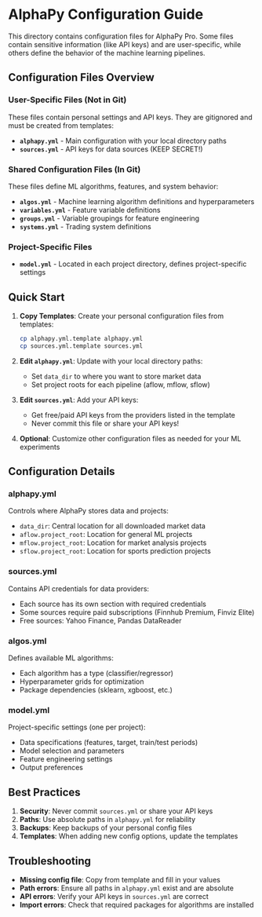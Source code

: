 # AlphaPy Configuration Guide

This directory contains configuration files for AlphaPy Pro. Some files contain sensitive information (like API keys) and are user-specific, while others define the behavior of the machine learning pipelines.

## Configuration Files Overview

### User-Specific Files (Not in Git)
These files contain personal settings and API keys. They are gitignored and must be created from templates:

- **`alphapy.yml`** - Main configuration with your local directory paths
- **`sources.yml`** - API keys for data sources (KEEP SECRET!)

### Shared Configuration Files (In Git)
These files define ML algorithms, features, and system behavior:

- **`algos.yml`** - Machine learning algorithm definitions and hyperparameters
- **`variables.yml`** - Feature variable definitions
- **`groups.yml`** - Variable groupings for feature engineering
- **`systems.yml`** - Trading system definitions

### Project-Specific Files
- **`model.yml`** - Located in each project directory, defines project-specific settings

## Quick Start

1. **Copy Templates**: Create your personal configuration files from templates:
   ```bash
   cp alphapy.yml.template alphapy.yml
   cp sources.yml.template sources.yml
   ```

2. **Edit `alphapy.yml`**: Update with your local directory paths:
   - Set `data_dir` to where you want to store market data
   - Set project roots for each pipeline (aflow, mflow, sflow)

3. **Edit `sources.yml`**: Add your API keys:
   - Get free/paid API keys from the providers listed in the template
   - Never commit this file or share your API keys!

4. **Optional**: Customize other configuration files as needed for your ML experiments

## Configuration Details

### alphapy.yml
Controls where AlphaPy stores data and projects:
- `data_dir`: Central location for all downloaded market data
- `aflow.project_root`: Location for general ML projects
- `mflow.project_root`: Location for market analysis projects
- `sflow.project_root`: Location for sports prediction projects

### sources.yml
Contains API credentials for data providers:
- Each source has its own section with required credentials
- Some sources require paid subscriptions (Finnhub Premium, Finviz Elite)
- Free sources: Yahoo Finance, Pandas DataReader

### algos.yml
Defines available ML algorithms:
- Each algorithm has a type (classifier/regressor)
- Hyperparameter grids for optimization
- Package dependencies (sklearn, xgboost, etc.)

### model.yml
Project-specific settings (one per project):
- Data specifications (features, target, train/test periods)
- Model selection and parameters
- Feature engineering settings
- Output preferences

## Best Practices

1. **Security**: Never commit `sources.yml` or share your API keys
2. **Paths**: Use absolute paths in `alphapy.yml` for reliability
3. **Backups**: Keep backups of your personal config files
4. **Templates**: When adding new config options, update the templates

## Troubleshooting

- **Missing config file**: Copy from template and fill in your values
- **Path errors**: Ensure all paths in `alphapy.yml` exist and are absolute
- **API errors**: Verify your API keys in `sources.yml` are correct
- **Import errors**: Check that required packages for algorithms are installed